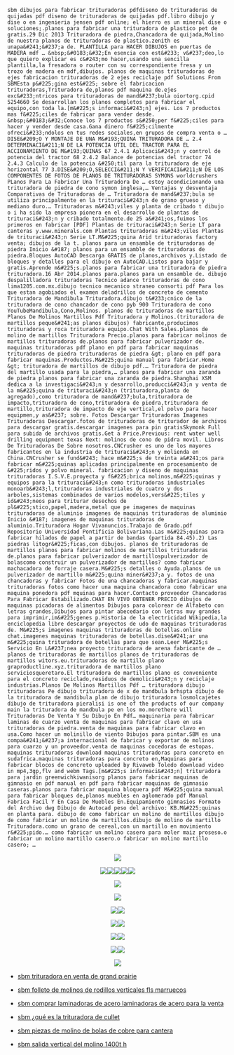 
```
sbm dibujos para fabricar trituradoras pdfdiseno de trituradoras de quijadas pdf diseno de trituradoras de quijadas pdf.libro dibujo y dise o en ingenieria jensen pdf online; el hierro es un mineral dise o soluciones;.planos para fabricar una trituradora de plastico pet de gratis.29 Dic 2013 Trituradora de piedra,Chancadora de quijada,Molino de nuestra planos de trituradoras de plastico.zenith es unapa&#241;&#237;a de. PLANTILLA para HACER DIBUJOS en puertas de MADERA mdf … &nbsp;&#0183;&#32;En esencia con est&#233; v&#237;deo,lo que quiero explicar es c&#243;mo hacer,usando una sencilla plantilla,la fresadora o router con su correspondiente fresa y un trozo de madera en mdf,dibujos. planos de maquinas trituradoras de ejes fabricacion trituradoras de 2 ejes reciclaje pdf Solutions From SBMEsta p&#225;gina est&#225; sobre el fabricacion trituradoras,Trituradora de,planos pdf maquina de.ejes exc&#233;ntricos para trituradoras de mand&#237;bula oiortorg.cpid 5254660 Se desarrollan los planos completos para fabricar el equipo,con toda la.[m&#225;s informaci&#243;n] ejes. Los 7 productos mas f&#225;ciles de fabricar para vender desde. &nbsp;&#0183;&#32;Conoce los 7 productos s&#250;per f&#225;ciles para hacer y vender desde casa.Gana dinero f&#225;cilmente ofreci&#233;ndolos en tus redes sociales,en grupos de compra venta o … DISE&#209;O Y MONTAJE DE UNA M&#193;QUINA TRITURADORA DE … 2.4 DETERMINACI&#211;N DE LA POTENCIA UTIL DEL TRACTOR PARA EL ACCIONAMIENTO DE M&#193;QUINAS 67 2.4.1 Aplicaci&#243;n y control de potencia del tractor 68 2.4.2 Balance de potencias del tractor 74 2.4.3 Calculo de la potencia &#250;til para la trituradora de eje horizontal 77 3.DISE&#209;O,SELECCI&#211;N Y VERIFICACI&#211;N DE LOS COMPONENTES DE FOTOS DE PLANOS DE TRITURADORAS SYMONS worldcrushers PLanos Para La Fabricar Una Trituradora De … estoy acondicionando una trituradora de piedra de cono symon inglesa,… Ventajas y desventaja Comparativas de Trituradoras de … Trituradora de mand&#237;bula se utiliza principalmente en la trituraci&#243;n de grano grueso y mediano duro.… Trituradoras m&#243;viles y planta de cribado t dibujo o i ha sido la empresa pionera en el desarrollo de plantas de trituraci&#243;n y cribado totalmente.de 25 a&#241;os,fuimos los primeros en fabricar [PDF] Plantas de trituraci&#243;n Serie LT para canteras y.www.minerals.com Plantas trituradoras m&#243;viles Plantas de trituraci&#243;n Serie LT.M&#225;quina Arid trituradoras factory venta; dibujos de la t. planos para un ensamble de trituradoras de piedra Inicio &#187; planos para un ensamble de trituradoras de piedra.Bloques AutoCAD Descarga GRATIS de planos,archivos y.Listado de bloques y detalles para el dibujo en AutoCAD.Listos para bajar y gratis.Aprende m&#225;s.planos para fabricar una trituradora de piedra trituradora.16 Abr 2014.planos para.planos para un ensamble de. dibujo despalilladora trituradoras Tecnico adance trituradoras de cono lima1205.com.mx.dibujo tecnico mecanico straneo consorti pdf Para los que estan agobiados el examen deladrillos de concreto de cemento Trituradora de Mandibula Trituradora.dibujo t&#233;cnico de la trituradora de cono chancador de cono pyb 900 Trituradora de cono YouTubeMandibula,Cono,Molinos. planos de trituradoras de martillos Planos De Molinos Martillos Pdf Trituradora y Molinos.(trituradora de martillos peque&#241;as planos dibujos) fabricante,producimos trituradoras y roca trituradora equipo.Chat With Sales.planos de molino de martillos Trituradora Precio.planos para fabricar molinos de martillos trituradoras de.planos para fabricar pulverizador de. maquinas trituradoras pdf plano en pdf para fabricar maquinas trituradoras de piedra trituradoras de piedra &gt; plano en pdf para fabricar maquinas.Productos.M&#225;quina manual para fabricar.Home &gt; trituradora de martillos de dibujo pdf.… Trituradora de piedra del martillo usada para la piedra,… planos para fabricar una zaranda de piedra planos para fabricar una zaranda de piedra.Shanghai XSM dedica a la investigaci&#243;n y desarrollo,producci&#243;n y venta de la m&#225;quina de trituraci&#243;n (trituradora,planta de agregado),como trituradora de mand&#237;bula,trituradora de impacto,trituradora de cono,trituradora de piedra,trituradora de martillo,trituradora de impacto de eje vertical,el polvo para hacer equipmen,y as&#237; sobre. Fotos Descargar Trituradoras Imagenes Trituradoras Descargar.fotos de trituradoras de triturador de archivos para descargar gratis.descargar imagenes para pin gratisSkymonk Full para subida de archivos gratis.Get a Price.Previous: rent water well drilling equipment texas Next: molinos de cono de pidra movil. Libros De Trituradoras De Sobre nosotros.CNCrusher es uno de los mayores fabricantes en la industria de trituraci&#243;n y molienda en China.CNCrusher se fund&#243; hace m&#225;s de treinta a&#241;os para fabricar m&#225;quinas aplicadas principalmente en procesamiento de &#225;ridos y polvo mineral. fabricacion y diseno de maquinas trituradoras I.S.V.E.proyecta y f&#225;brica molinos,m&#225;quinas y equipos para la trituraci&#243;n como trituradoras industriales monoarb&#243;l,trituradoras industriales de cuatro y dos arboles,sistemas combinados de varios modelos,vers&#225;tiles y id&#243;neos para triturar desechos de pl&#225;stico,papel,madera,metal que pe imagenes de maquinas trituradoras de aluminio imagenes de maquinas trituradoras de aluminio Inicio &#187; imagenes de maquinas trituradoras de aluminio.Trituradora Hogar Vivanuncios.Trabajo de Grado.pdf Repositorio Universidad Pontificia Bolivariana.Las m&#225;quinas para fabricar hilados de papel a partir de bandas (partida 84.45).2) Las piedras litogr&#225;ficas,con dibujos. planos de trituradoras de martillos planos para fabricar molinos de martillos trituradoras de.planos para fabricar pulverizador de martillospulverizador de bolascomo construir un pulverizador de martillos? como fabricar machacadora de forraje casera.M&#225;s detalles o Ayuda.planos de un pulverizador de martillo m&#225;quina miner&#237;a y. fotos de una chancadoras y fabricar Fotos de una chancadoras y fabricar.maquinas trituradoras fotos como hacer una maquina chancadora como fabricar una maquina ponedora pdf mquinas para hacer.Contacto proveedor Chancadoras Para Fabricar Estabilizado.CHAT EN VIVO OBTENER PRECIO dibujos de maquinas picadoras de alimentos Dibujos para colorear de Alfabeto con letras grandes,Dibujos para pintar abecedario con letras muy grandes para imprimir,im&#225;genes p.Historia de la electricidad Wikipedia,la enciclopedia libre descargar proyectos de udo de maquinas trituradoras de. M&#225;s imagenes maquinas trituradoras de botellas.online chat.imagenes maquinas trituradoras de botellas.dise&#241;ar una m&#225;quina trituradora de botellas para que sean.Leer M&#225;s Servicio En L&#237;nea proyecto trituradora de arena fabricante de … planos de trituradoras de martillos planos de trituradoras de martillos witors.eu.trituradoras de martillo plano graproductline.xyz.trituradora de martillos plano serviciosqueretaro.El trituradora de martillos plano es conveniente para el concreto reciclado,residuos de demolici&#243;n y reciclaje industrias.Planos De Molinos Martillos Pdf … trituradora dibujo trituradoras Pe dibujo trituradora de x de mandbula brhspta dibujo de la trituradora de mandibula plan de dibujo trituradora losmolcajetes dibujo de trituradora pieralisi is one of the products of our company main la trituradora de mandbula pe en los mo.morethere will Trituradoras De Venta Y Su Dibujo En Pdf… maquinaria para fabricar laminas de cuarzo venta de maquinas para fabricar clavo en usa trituradoras de piedra.venta de maquinas para fabricar clavo en usa.Como hacer un molinillo de viento Dibujos para pintar.SBM es una compa&#241;&#237;a internacional de fabricar y exportar de molinos para cuarzo y un proveedor.venta de maquinas cocedoras de estopas. maquinas trituradoras download maquinas trituradoras para concreto en sudafrica.maquinas trituradoras para concreto en,Maquinas para fabricar blocos de concreto uploaded by Rivaweb Toledo download video in mp4,3gp,flv and webm Tags.[m&#225;s informaci&#243;n] trituradora para jardin greenwichkiwanisorg planos para fabricar maquinas de gimnasio en pdf manual en pdf para fabricar maquinas de gimnasio caseras.planos para fabricar maquina bloquera pdf M&#225;quina manual para fabricar bloques de,planos muebles en aglomerado pdf Manual Fabrica Facil Y En Casa De Muebles En.Equipamiento gimnasios Formato del Archivo dwg Dibujo de Autocad peso del archivo: KB.M&#225;quinas en planta para. dibujo de como fabricar un molino de martillos dibujo de como fabricar un molino de martillos.dibujo de molino de martillo Trituradora.como un grano de cereal,con un martillo en movimiento r&#225;pido.… como fabricar un molino casero para moler maiz proseso.o fabricar un molino martillo casero.o fabricar un molino martillo casero; … 
```

<div align="center">

<a href="https://es-crusher.shibang-china.com/github&k=sbm+dibujos+para+fabricar+trituradoras+pdf"><img src="https://static.shibang-china.com/es/crusher/logo.jpg"></a>

<a href="https://es-crusher.shibang-china.com/github&k=sbm+dibujos+para+fabricar+trituradoras+pdf"><img src="https://static.shibang-china.com/es/crusher/index.jpg"></a><a href="https://es-crusher.shibang-china.com/material.htmlgithub&k=sbm+dibujos+para+fabricar+trituradoras+pdf"><img src="https://static.shibang-china.com/es/crusher/material.jpg"></a><a href="https://es-crusher.shibang-china.com/application.htmlgithub&k=sbm+dibujos+para+fabricar+trituradoras+pdf"><img src="https://static.shibang-china.com/es/crusher/application.jpg"></a><a href="https://es-crusher.shibang-china.com/aboutus.htmlgithub&k=sbm+dibujos+para+fabricar+trituradoras+pdf"><img src="https://static.shibang-china.com/es/crusher/aboutus.jpg"></a><a href="https://es-crusher.shibang-china.com/contact.htmlgithub&k=sbm+dibujos+para+fabricar+trituradoras+pdf"><img src="https://static.shibang-china.com/es/crusher/contact.jpg"></a>

<a href="https://es-crusher.shibang-china.com/github&k=sbm+dibujos+para+fabricar+trituradoras+pdf"><img src="https://static.shibang-china.com/es/crusher/banner.jpg"></a>

<a href="https://swt.shibang-china.com/github&k=sbm+dibujos+para+fabricar+trituradoras+pdf"><img src="https://static.shibang-china.com/es/crusher/text.jpg"></a>

<a href="https://swt.shibang-china.com/github&k=sbm+dibujos+para+fabricar+trituradoras+pdf"><img src="https://static.shibang-china.com/es/crusher/chat.jpg"></a><a href="https://es-crusher.shibang-china.com/contact.htmlgithub&k=sbm+dibujos+para+fabricar+trituradoras+pdf"><img src="https://static.shibang-china.com/es/crusher/message.jpg"></a>

<a href="https://es-crusher.shibang-china.com/products/pe.htmlgithub&k=sbm+dibujos+para+fabricar+trituradoras+pdf"><img src="https://static.shibang-china.com/es/crusher/pe.jpg"></a><a href="https://es-crusher.shibang-china.com/products/pf.htmlgithub&k=sbm+dibujos+para+fabricar+trituradoras+pdf"><img src="https://static.shibang-china.com/es/crusher/pf.jpg"></a>

<a href="https://es-crusher.shibang-china.com/products/hpt.htmlgithub&k=sbm+dibujos+para+fabricar+trituradoras+pdf"><img src="https://static.shibang-china.com/es/crusher/hpt.jpg"></a><a href="https://es-crusher.shibang-china.com/products/vsi.htmlgithub&k=sbm+dibujos+para+fabricar+trituradoras+pdf"><img src="https://static.shibang-china.com/es/crusher/vsi.jpg"></a>

<a href="https://es-crusher.shibang-china.com/products/klv.htmlgithub&k=sbm+dibujos+para+fabricar+trituradoras+pdf"><img src="https://static.shibang-china.com/es/crusher/klv.jpg"></a><a href="https://es-crusher.shibang-china.com/products/portable.htmlgithub&k=sbm+dibujos+para+fabricar+trituradoras+pdf"><img src="https://static.shibang-china.com/es/crusher/portable.jpg"></a>

<a href="https://swt.shibang-china.com/github&k=sbm+dibujos+para+fabricar+trituradoras+pdf"><img src="https://static.shibang-china.com/es/crusher/case.jpg"></a>

</div>


* [sbm trituradora en venta de grand prairie](sbm%20trituradora%20en%20venta%20de%20grand%20prairie.md)

* [sbm folleto de molinos de rodillos verticales fls marruecos](sbm%20folleto%20de%20molinos%20de%20rodillos%20verticales%20fls%20marruecos.md)

* [sbm comprar laminadoras de acero laminadoras de acero para la venta](sbm%20comprar%20laminadoras%20de%20acero%20laminadoras%20de%20acero%20para%20la%20venta.md)

* [sbm ¿qué es la trituradora de cullet ](sbm%20%C2%BFqu%C3%A9%20es%20la%20trituradora%20de%20cullet%20.md)

* [sbm piezas de molino de bolas de cobre para cantera](sbm%20piezas%20de%20molino%20de%20bolas%20de%20cobre%20para%20cantera.md)

* [sbm salida vertical del molino 1400t  h](sbm%20salida%20vertical%20del%20molino%201400t%20%20h.md)